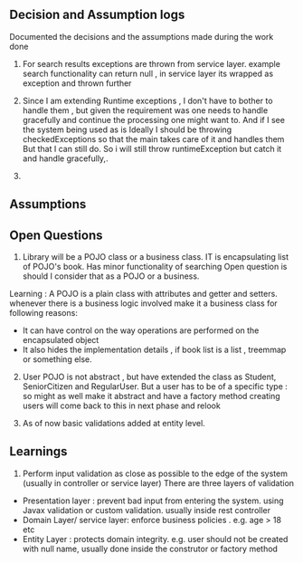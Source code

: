 ## Decision and Assumption logs 

Documented the decisions and the assumptions made during the work done 

1. For search results exceptions are thrown from service layer. example search functionality 
can return null , in service layer its wrapped as exception and thrown further  

2. Since I am extending Runtime exceptions , I don't have to bother to handle them , but given the requirement
was one needs to handle gracefully and continue the processing one might want to. And if I see the system being used as is 
Ideally I should be throwing checkedExceptions so that the main takes care of it and handles them 
But that I can still do. So i will still throw runtimeException but catch it and handle gracefully,. 
3. 



## Assumptions 

## Open Questions 

1. Library will be a POJO class or a business class. IT is encapsulating list of POJO's book. Has minor functionality of searching
Open question is should I consider that as a POJO or a business. 

Learning : A POJO is a plain class with attributes and getter and setters. whenever there is a business logic involved make it a business class 
for following reasons:
* It can have control on the way operations are performed on the encapsulated object 
* It also hides the implementation details , if book list is a list , treemmap or something else.


2. User POJO is not abstract , but have extended the class as Student, SeniorCitizen and RegularUser.
But a user has to be of a specific type : so might as well make it abstract and have a factory method creating users 
will come back to this in next phase and relook 

3. As of now basic validations added at entity level. 



## Learnings 
1. Perform input validation as close as possible to the edge of the system (usually in controller or service layer)
There are three layers of validation
* Presentation layer : prevent bad input from entering the system. using Javax validation or custom validation. usually inside rest controller
* Domain Layer/ service layer: enforce business policies . e.g. age > 18 etc   
* Entity Layer : protects domain integrity. e.g. user should not be created with null name, usually done inside the construtor or factory method 